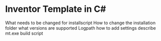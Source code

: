 # Inventor Template in C#

What needs to be changed for installscript
How to change the installation folder
what versions are supported
Logpath
how to add settings
describe mt.exe build script
